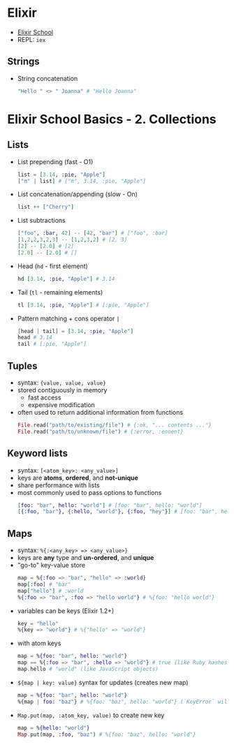 # Elixir

- [Elixir School](https://elixirschool.com/en/)
- REPL: `iex`

## Strings

- String concatenation
  ```elixir
  "Hello " <> " Joanna" # "Hello Joanna"
  ```

# Elixir School Basics - 2. Collections

## Lists

- List prepending (fast - O1)
  ```elixir
  list = [3.14, :pie, "Apple"]
  ["π" | list] # ["π", 3.14, :pie, "Apple"]
  ```
- List concatenation/appending (slow - On)
  ```elixir
  list ++ ["Cherry"]
  ```
- List subtractions
  ```elixir
  ["foo", :bar, 42] -- [42, "bar"] # ["foo", :bar]
  [1,2,2,3,2,3] -- [1,2,3,2] # [2, 3]
  [2] -- [2.0] # [2]
  [2.0] -- [2.0] # []
  ```
- Head (`hd` - first element)
  ```elixir
  hd [3.14, :pie, "Apple"] # 3.14
  ```
- Tail (`tl` - remaining elements)
  ```elixir
  tl [3.14, :pie, "Apple"] # [:pie, "Apple"]
  ```
- Pattern matching + cons operator `|`
  ```elixir
  [head | tail] = [3.14, :pie, "Apple"]
  head # 3.14
  tail # [:pie, "Apple"]
  ```

## Tuples

- syntax: `{value, value, value}`
- stored contiguously in memory
  - fast access
  - expensive modification
- often used to return additional information from functions
  ```elixir
  File.read("path/to/existing/file") # {:ok, "... contents ..."}
  File.read("path/to/unknown/file") # {:error, :enoent}
  ```

## Keyword lists

- syntax: `[<atom_key>: <any_value>]`
- keys are **atoms**, **ordered**, and **not-unique**
- share performance with lists
- most commonly used to pass options to functions
  ```elixir
  [foo: "bar", hello: "world"] # [foo: "bar", hello: "world"]
  [{:foo, "bar"}, {:hello, "world"}, {:foo, "hey"}] # [foo: "bar", hello: "world", foo: "hey"]
  ```

## Maps

- syntax: `%{:<any_key> => <any_value>}`
- keys are **any** type and **un-ordered**, and **unique**
- "go-to" key-value store
  ```elixir
  map = %{:foo => "bar", "hello" => :world}
  map[:foo] # "bar"
  map["hello"] # :world
  %{:foo => "bar", :foo => "hello world"} # %{foo: "hello world"}
  ```
- variables can be keys (Elixir 1.2+)
  ```elixir
  key = "hello"
  %{key => "world"} # %{"hello" => "world"}
  ```
- with atom keys
  ```elixir
  map = %{foo: "bar", hello: "world"}
  map == %{:foo => "bar", :hello => "world"} # true (like Ruby hashes with symbols)
  map.hello # "world" (like JavaScript objects)
  ```
- `${map | key: value}` syntax for updates (creates new map)
  ```elixir
  map = %{foo: "bar", hello: "world"}
  %{map | foo: "baz"} # %{foo: "baz", hello: "world"} (`KeyError` will be raised if `foo:` key doesn't exist)
  ```
- `Map.put(map, :atom_key, value)` to create new key
  ```elixir
  map = %{hello: "world"}
  Map.put(map, :foo, "baz") # %{foo: "baz", hello: "world"}
  ```
